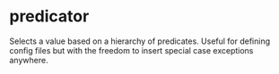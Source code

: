 # predicator
Selects a value based on a hierarchy of predicates. Useful for defining config files but with the freedom to insert special case exceptions anywhere.
